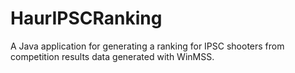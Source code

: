 # HaurIPSCRanking
A Java application for generating a ranking for IPSC shooters from competition results data generated with WinMSS.
